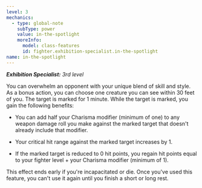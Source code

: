 ```yaml
---
level: 3
mechanics:
  - type: global-note
    subType: power
    value: in-the-spotlight
    moreInfo:
      model: class-features
      id: fighter.exhibition-specialist.in-the-spotlight
name: in-the-spotlight
---
```

_**Exhibition Specialist:** 3rd level_
You can overwhelm an opponent with your unique blend of skill and style. As a bonus action, you can choose one creature you can see within 30 feet of you. The target is marked for 1 minute. While the target is marked, you gain the following benefits:
- You can add half your Charisma modifier (minimum of one) to any weapon damage roll you make against the marked target that doesn't already include that modifier.
- Your critical hit range against the marked target increases by 1.
- If the marked target is reduced to 0 hit points, you regain hit points equal to your fighter level + your Charisma modifier (minimum of 1).
This effect ends early if you're incapacitated or die. Once you've used this feature, you can't use it again until you finish a short or long rest. 
